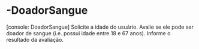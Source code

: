 # -DoadorSangue
[console: DoadorSangue] Solicite a idade do usuário. Avalie se ele pode ser doador de sangue (i.e. possui idade entre 18 e 67 anos). Informe o resultado da avaliação.
